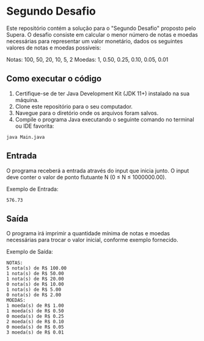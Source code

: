 # Segundo Desafio

Este repositório contém a solução para o "Segundo Desafio" proposto pelo Supera. O desafio consiste em calcular o menor número de notas e moedas necessárias para representar um valor monetário, dados os seguintes valores de notas e moedas possíveis:

Notas: 100, 50, 20, 10, 5, 2
Moedas: 1, 0.50, 0.25, 0.10, 0.05, 0.01

## Como executar o código

1. Certifique-se de ter Java Development Kit (JDK 11+) instalado na sua máquina.
2. Clone este repositório para o seu computador.
3. Navegue para o diretório onde os arquivos foram salvos.
4. Compile o programa Java executando o seguinte comando no terminal ou IDE favorita:

```plaintext
java Main.java
```

## Entrada
O programa receberá a entrada através do input que inicia junto. O input deve conter o valor de ponto flutuante N (0 ≤ N ≤ 1000000.00).

Exemplo de Entrada:

```plaintext
576.73
```

## Saída

O programa irá imprimir a quantidade mínima de notas e moedas necessárias para trocar o valor inicial, conforme exemplo fornecido.

Exemplo de Saída:

```plaintext
NOTAS:
5 nota(s) de R$ 100.00
1 nota(s) de R$ 50.00
1 nota(s) de R$ 20.00
0 nota(s) de R$ 10.00
1 nota(s) de R$ 5.00
0 nota(s) de R$ 2.00
MOEDAS:
1 moeda(s) de R$ 1.00
1 moeda(s) de R$ 0.50
0 moeda(s) de R$ 0.25
2 moeda(s) de R$ 0.10
0 moeda(s) de R$ 0.05
3 moeda(s) de R$ 0.01
```
